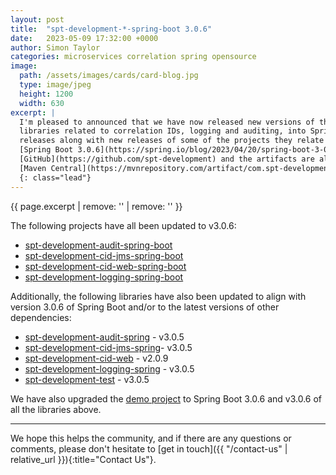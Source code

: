 ```yaml
---
layout: post
title:  "spt-development-*-spring-boot 3.0.6"
date:   2023-05-09 17:32:00 +0000
author: Simon Taylor
categories: microservices correlation spring opensource
image:
  path: /assets/images/cards/card-blog.jpg
  type: image/jpeg
  height: 1200
  width: 630
excerpt: |
  I'm pleased to announced that we have now released new versions of the spt-development-*-spring-boot projects for integrating the spt-development
  libraries related to correlation IDs, logging and auditing, into Spring Boot applications. <span class="d-inline d-md-none d-xl-inline">These new 
  releases along with new releases of some of the projects they relate to, have been updated to align with the recently released 
  [Spring Boot 3.0.6](https://spring.io/blog/2023/04/20/spring-boot-3-0-6-available-now-fixing-cve-2023-20873). As always, the source is available on 
  [GitHub](https://github.com/spt-development) and the artifacts are also available in
  [Maven Central](https://mvnrepository.com/artifact/com.spt-development) for easy inclusion in your own <em>Java</em> projects.</span>
  {: class="lead"}
---
```

{{ page.excerpt | remove: '<span class="d-inline d-md-none d-xl-inline">' | remove: '</span>' }}

The following projects have all been updated to v3.0.6:

* [spt-development-audit-spring-boot](https://github.com/spt-development/spt-development-audit-spring-boot)
* [spt-development-cid-jms-spring-boot](https://github.com/spt-development/spt-development-cid-jms-spring-boot)
* [spt-development-cid-web-spring-boot](https://github.com/spt-development/spt-development-cid-web-spring-boot)
* [spt-development-logging-spring-boot](https://github.com/spt-development/spt-development-logging-spring-boot)

Additionally, the following libraries have also been updated to align with version 3.0.6 of Spring Boot and/or to the latest versions of other 
dependencies:

* [spt-development-audit-spring](https://github.com/spt-development/spt-development-audit-spring) - v3.0.5
* [spt-development-cid-jms-spring](https://github.com/spt-development/spt-development-cid-jms-spring)- v3.0.5
* [spt-development-cid-web](https://github.com/spt-development/spt-development-cid-web) - v2.0.9
* [spt-development-logging-spring](https://github.com/spt-development/spt-development-logging-spring) - v3.0.5
* [spt-development-test](https://github.com/spt-development/spt-development-test) - v3.0.5

We have also upgraded the [demo project](https://github.com/spt-development/spt-development-demo) to Spring Boot 3.0.6 and v3.0.6 of all the libraries above.

---

We hope this helps the community, and if there are any questions or comments, please don't hesitate to [get in touch]({{ "/contact-us" | relative_url }}){:title="Contact Us"}.
